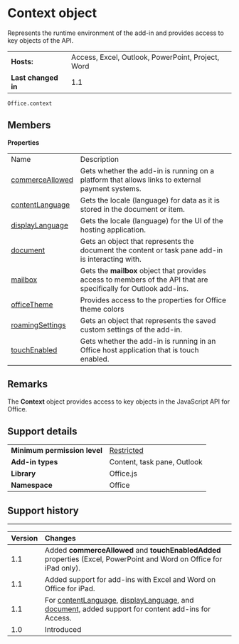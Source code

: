 
# Context object
Represents the runtime environment of the add-in and provides access to key objects of the API.

|||
|:-----|:-----|
|**Hosts:**|Access, Excel, Outlook, PowerPoint, Project, Word|
|**Last changed in**|1.1|

```
Office.context
```


## Members


**Properties**

|||
|:-----|:-----|
|Name|Description|
|[commerceAllowed](../../reference/shared/office.context.commerceallowed.md)|Gets whether the add-in is running on a platform that allows links to external payment systems.|
|[contentLanguage](../../reference/shared/office.context.contentlanguage.md)|Gets the locale (language) for data as it is stored in the document or item.|
|[displayLanguage](../../reference/shared/office.context.displaylanguage.md)|Gets the locale (language) for the UI of the hosting application.|
|[document](../../reference/shared/office.context.document.md)|Gets an object that represents the document the content or task pane add-in is interacting with.|
|[mailbox](../../reference/shared/office.context.mailbox.md)|Gets the  **mailbox** object that provides access to members of the API that are specifically for Outlook add-ins.|
|[officeTheme](../../reference/shared/office.context.officetheme.md)|Provides access to the properties for Office theme colors|
|[roamingSettings](../../reference/shared/office.context.roamingsettings.md)|Gets an object that represents the saved custom settings of the add-in.|
|[touchEnabled](../../reference/shared/office.context.touchenabled.md)|Gets whether the add-in is running in an Office host application that is touch enabled.|

## Remarks

The  **Context** object provides access to key objects in the JavaScript API for Office.


## Support details



|||
|:-----|:-----|
|**Minimum permission level**|[Restricted](../../docs/develop/requesting-permissions-for-api-use-in-content-and-task-pane-add-ins.md)|
|**Add-in types**|Content, task pane, Outlook|
|**Library**|Office.js|
|**Namespace**|Office|

## Support history



****


|**Version**|**Changes**|
|:-----|:-----|
|1.1|Added  **commerceAllowed** and **touchEnabledAdded** properties (Excel, PowerPoint and Word on Office for iPad only).|
|1.1|Added support for add-ins with Excel and Word on Office for iPad.|
|1.1|For [contentLanguage](../../reference/shared/office.context.contentlanguage.md), [displayLanguage](../../reference/shared/office.context.displaylanguage.md), and [document](../../reference/shared/office.context.document.md), added support for content add-ins for Access.|
|1.0|Introduced|
